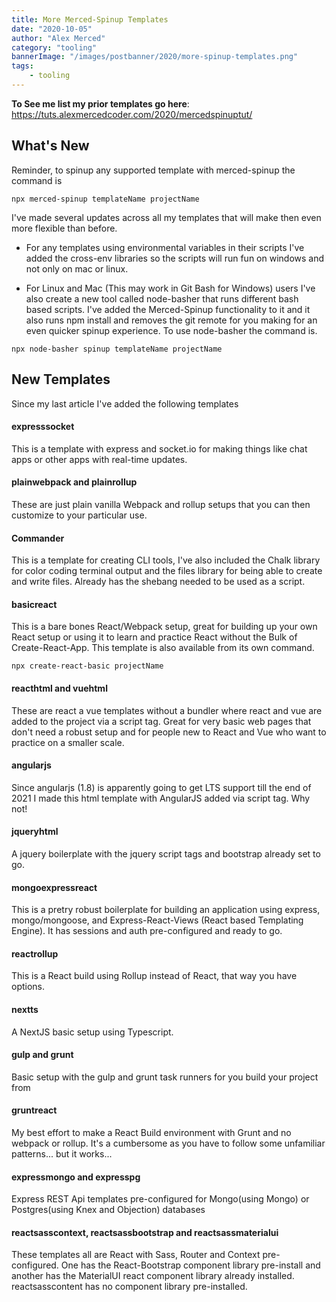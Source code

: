 ```yaml
---
title: More Merced-Spinup Templates
date: "2020-10-05"
author: "Alex Merced"
category: "tooling"
bannerImage: "/images/postbanner/2020/more-spinup-templates.png"
tags:
    - tooling
---
```


**To See me list my prior templates go here**: https://tuts.alexmercedcoder.com/2020/mercedspinuptut/

## What's New

Reminder, to spinup any supported template with merced-spinup the command is

`npx merced-spinup templateName projectName`

I've made several updates across all my templates that will make then even more flexible than before.

- For any templates using environmental variables in their scripts I've added the cross-env libraries so the scripts will run fun on windows and not only on mac or linux.

- For Linux and Mac (This may work in Git Bash for Windows) users I've also create a new tool called node-basher that runs different bash based scripts. I've added the Merced-Spinup functionality to it and it also runs npm install and removes the git remote for you making for an even quicker spinup experience. To use node-basher the command is.

`npx node-basher spinup templateName projectName`

## New Templates

Since my last article I've added the following templates

#### expresssocket

This is a template with express and socket.io for making things like chat apps or other apps with real-time updates.

#### plainwebpack and plainrollup

These are just plain vanilla Webpack and rollup setups that you can then customize to your particular use.

#### Commander

This is a template for creating CLI tools, I've also included the Chalk library for color coding terminal output and the files library for being able to create and write files. Already has the shebang needed to be used as a script.

#### basicreact

This is a bare bones React/Webpack setup, great for building up your own React setup or using it to learn and practice React without the Bulk of Create-React-App. This template is also available from its own command.

`npx create-react-basic projectName`

#### reacthtml and vuehtml

These are react a vue templates without a bundler where react and vue are added to the project via a script tag. Great for very basic web pages that don't need a robust setup and for people new to React and Vue who want to practice on a smaller scale.

#### angularjs

Since angularjs (1.8) is apparently going to get LTS support till the end of 2021 I made this html template with AngularJS added via script tag. Why not!

#### jqueryhtml

A jquery boilerplate with the jquery script tags and bootstrap already set to go.

#### mongoexpressreact

This is a pretry robust boilerplate for building an application using express, mongo/mongoose, and Express-React-Views (React based Templating Engine). It has sessions and auth pre-configured and ready to go.

#### reactrollup

This is a React build using Rollup instead of React, that way you have options.

#### nextts

A NextJS basic setup using Typescript.

#### gulp and grunt

Basic setup with the gulp and grunt task runners for you build your project from

#### gruntreact

My best effort to make a React Build environment with Grunt and no webpack or rollup. It's a cumbersome as you have to follow some unfamiliar patterns... but it works...

#### expressmongo and expresspg

Express REST Api templates pre-configured for Mongo(using Mongo) or Postgres(using Knex and Objection) databases

#### reactsasscontext, reactsassbootstrap and reactsassmaterialui

These templates all are React with Sass, Router and Context pre-configured. One has the React-Bootstrap component library pre-install and another has the MaterialUI react component library already installed. reactsasscontent has no component library pre-installed.
